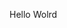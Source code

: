 Hello Wolrd
























































































































































































































































































































